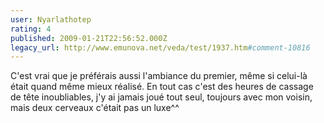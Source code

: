```yaml
---
user: Nyarlathotep
rating: 4
published: 2009-01-21T22:56:52.000Z
legacy_url: http://www.emunova.net/veda/test/1937.htm#comment-10816
---
```

C'est vrai que je préférais aussi l'ambiance du premier, même si celui-là était quand même mieux réalisé. En tout cas c'est des heures de cassage de tête inoubliables, j'y ai jamais joué tout seul, toujours avec mon voisin, mais deux cerveaux c'était pas un luxe^^